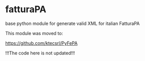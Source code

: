 fatturaPA
=========

base python module for generate valid XML for italian FatturaPA

This module was moved to:

https://github.com/ktecsrl/PyFePA

!!!The code here is not updated!!!
